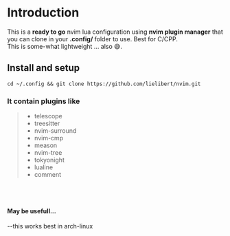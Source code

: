 # Introduction

This is a **ready to go** nvim lua  configuration using **nvim plugin manager**  that you can clone in your **.config/** folder to use. Best for C/CPP. </br>
This is some-what lightweight ... also 😅.



## Install and setup
```
cd ~/.config && git clone https://github.com/lielibert/nvim.git
```


### It contain plugins like

> - telescope </br>
> - treesitter </br>
> - nvim-surround </br>
> - nvim-cmp </br>
> - meason </br>
> - nvim-tree </br>
> - tokyonight </br>
> - lualine </br>
> - comment </br>


</br>
</br>

#### May be usefull...

--this works best in arch-linux

